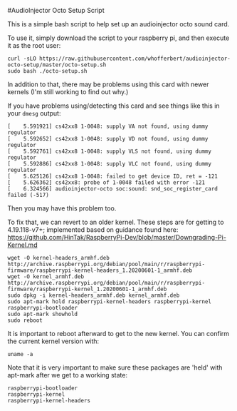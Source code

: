 #AudioInjector Octo Setup Script

This is a simple bash script to help set up an audioinjector octo sound card.

To use it, simply download the script to your raspberry pi, and then execute it as the root user:

```
curl -sLO https://raw.githubusercontent.com/whofferbert/audioinjector-octo-setup/master/octo-setup.sh
sudo bash ./octo-setup.sh
```

In addition to that, there may be problems using this card with newer kernels (I'm still working to find out why.)

If you have problems using/detecting this card and see things like this in your `dmesg` output:

```
[    5.591921] cs42xx8 1-0048: supply VA not found, using dummy regulator
[    5.592652] cs42xx8 1-0048: supply VD not found, using dummy regulator
[    5.592761] cs42xx8 1-0048: supply VLS not found, using dummy regulator
[    5.592886] cs42xx8 1-0048: supply VLC not found, using dummy regulator
[    5.625126] cs42xx8 1-0048: failed to get device ID, ret = -121
[    5.626362] cs42xx8: probe of 1-0048 failed with error -121
[    6.324566] audioinjector-octo soc:sound: snd_soc_register_card failed (-517)
```

Then you may have this problem too.

To fix that, we can revert to an older kernel.
These steps are for getting to 4.19.118-v7+; implemented based on guidance found here: https://github.com/HinTak/RaspberryPi-Dev/blob/master/Downgrading-Pi-Kernel.md

```
wget -O kernel-headers_armhf.deb http://archive.raspberrypi.org/debian/pool/main/r/raspberrypi-firmware/raspberrypi-kernel-headers_1.20200601-1_armhf.deb
wget -O kernel_armhf.deb http://archive.raspberrypi.org/debian/pool/main/r/raspberrypi-firmware/raspberrypi-kernel_1.20200601-1_armhf.deb
sudo dpkg -i kernel-headers_armhf.deb kernel_armhf.deb
sudo apt-mark hold raspberrypi-kernel-headers raspberrypi-kernel raspberrypi-bootloader
sudo apt-mark showhold
sudo reboot
```

It is important to reboot afterward to get to the new kernel. You can confirm the current kernel version with:
```
uname -a
```

Note that it is very important to make sure these packages are 'held' with apt-mark after we get to a working state:
```
raspberrypi-bootloader
raspberrypi-kernel
raspberrypi-kernel-headers 
```
